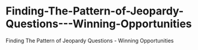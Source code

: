 # Finding-The-Pattern-of-Jeopardy-Questions---Winning-Opportunities
Finding The Pattern of Jeopardy Questions - Winning Opportunities
